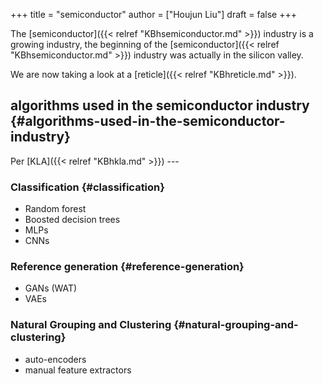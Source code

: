 +++
title = "semiconductor"
author = ["Houjun Liu"]
draft = false
+++

The [semiconductor]({{< relref "KBhsemiconductor.md" >}}) industry is a growing industry, the beginning of the [semiconductor]({{< relref "KBhsemiconductor.md" >}}) industry was actually in the silicon valley.

We are now taking a look at a [reticle]({{< relref "KBhreticle.md" >}}).


## algorithms used in the semiconductor industry {#algorithms-used-in-the-semiconductor-industry}

Per [KLA]({{< relref "KBhkla.md" >}}) ---


### Classification {#classification}

-   Random forest
-   Boosted decision trees
-   MLPs
-   CNNs


### Reference generation {#reference-generation}

-   GANs (WAT)
-   VAEs


### Natural Grouping and Clustering {#natural-grouping-and-clustering}

-   auto-encoders
-   manual feature extractors